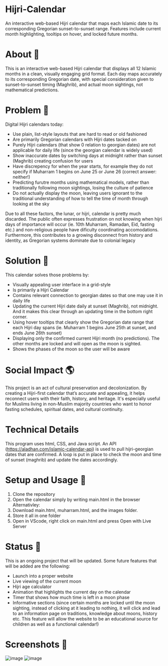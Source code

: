 # Hijri-Calendar
An interactive web-based Hijri calendar that maps each Islamic date to its corresponding Gregorian sunset-to-sunset range. Features include current month highlighting, tooltips on hover, and locked future months.

# About 🚀
This is an interactive web-based Hijri calendar that displays all 12 Islamic months in a clean, visually engaging grid format. Each day maps accurately to its corresponding Gregorian date, with special consideration given to sunset-to-sunset timing (Maghrib), and actual moon sightings, not mathematical predictions.

# Problem 🧩
Digital Hijri calendars today:
* Use plain, list-style layouts that are hard to read or old fashioned
* Are primarily Gregorian calendars with Hijri dates tacked on
* Purely Hijri calendars (that show 0 relation to georgian dates) are not applicable for daily life (since the georgian calendar is widely used)
* Show inaccurate dates by switching days at midnight rather than sunset (Maghrib) creating confusion for users
* Have discrepency for when the year starts, for example they do not specify if Muharram 1 begins on June 25 or June 26 (correct answer: neither!)
* Predicting furutre months using mathematical models, rather than traditionally following moon sightings, losing the culture of patience
* Do not actually display the moon, leaving users ignorant to the traditional understanding of how to tell the time of month through looking at the sky

Due to all these factors, the lunar, or hijri, calendar is pretty much discarded. The public often expresses frustration on not knowing when hijri days of importance will occur (ie. 10th Muharram, Ramadan, Eid, fasting etc.) and non-religious people have dificulty coordinating accomodations. Furthermore, this contributes to a growing disconnect from history and identity, as Gregorian systems dominate due to colonial legacy

# Solution 💚
This calendar solves those problems by:
* Visually appealing user interface in a grid-style
* Is primarily a Hijri Calendar
* Contains relevant connection to georgian dates so that one may use it in daily life
* Updating the current Hijri date daily at sunset (Maghrib), not midnight. And it makes this clear through an updating time in the bottom right corner.
* Using hover tooltips that clearly show the Gregorian date range that each Hijri day spans (ie. Muharram 1 begins June 25th at sunset, and ends June 26th sunset)
* Displaying only the confirmed current Hijri month (no predictions). The other months are locked and will open as the moon is sighted.
* Shows the phases of the moon so the user will be aware

# Social Impact 🌎
This project is an act of cultural preservation and decolonization. By creating a Hijri-first calendar that’s accurate and appealing, it helps reconnect users with their faith, history, and heritage. It's especially useful for Muslims living in non-Muslim majority countries who want to honor fasting schedules, spiritual dates, and cultural continuity.

# Technical Details
This program uses html, CSS, and Java script. An API (https://aladhan.com/islamic-calendar-api) is used to pull hijri-georgian dates that are confirmed. A loop is put in place to check the moon and time of sunset (maghrib) and update the dates accordingly. 

# Setup and Usage 📆
1. Clone the repository
2. Open the calendar simply by writing main.html in the browser
Alternativley:
1. Download main.html, muharram.html, and the images folder.
2. Store it all in one folder
3. Open in VScode, right click on main.html and press Open with Live Server

# Status 👀
This is an ongoing project that will be updated. Some future features that will be added are the following:
- Launch into a proper website
- Live viewing of the current moon
- Hijri age calculator
- Animation that highlights the current day on the calendar
- Timer that shows how much time is left in a moon phase
- Informative sections (since certain months are locked until the moon sighting, instead of clicking at it leading to nothing, it will click and lead to an information page on traditions, knowledge about moons, history etc. This feature will allow the website to be an educational source for children as well as a functional calendar!)

# Screenshots 📸
![image](https://github.com/user-attachments/assets/77dbae64-d94e-4235-a292-031bcb544108)
![image](https://github.com/user-attachments/assets/5d7c6db4-e241-4021-94ab-6050639abefe)

